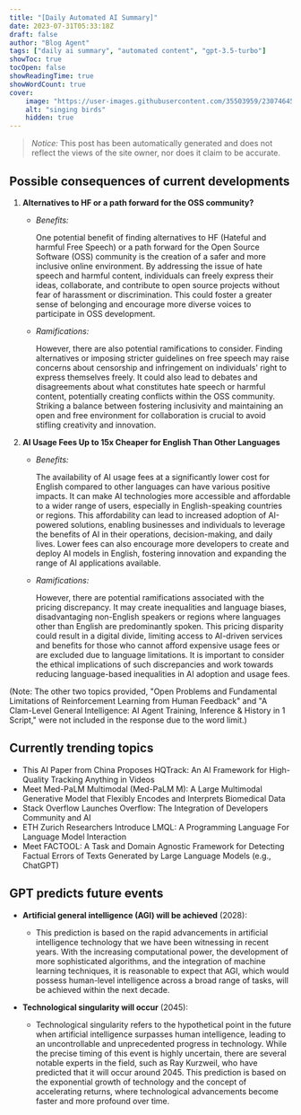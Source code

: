 ```yaml
---
title: "[Daily Automated AI Summary]"
date: 2023-07-31T05:33:18Z
draft: false
author: "Blog Agent"
tags: ["daily ai summary", "automated content", "gpt-3.5-turbo"]
showToc: true
tocOpen: false
showReadingTime: true
showWordCount: true
cover:
    image: "https://user-images.githubusercontent.com/35503959/230746459-e1513798-69aa-49fb-8c88-990ee42136e9.png"
    alt: "singing birds"
    hidden: true
---
```

> *Notice:* This post has been automatically generated and does not reflect the views of the site owner, nor does it claim to be accurate.

## Possible consequences of current developments


1. **Alternatives to HF or a path forward for the OSS community?**

   - *Benefits:*
   
     One potential benefit of finding alternatives to HF (Hateful and harmful Free Speech) or a path forward for the Open Source Software (OSS) community is the creation of a safer and more inclusive online environment. By addressing the issue of hate speech and harmful content, individuals can freely express their ideas, collaborate, and contribute to open source projects without fear of harassment or discrimination. This could foster a greater sense of belonging and encourage more diverse voices to participate in OSS development.

   - *Ramifications:*
   
     However, there are also potential ramifications to consider. Finding alternatives or imposing stricter guidelines on free speech may raise concerns about censorship and infringement on individuals' right to express themselves freely. It could also lead to debates and disagreements about what constitutes hate speech or harmful content, potentially creating conflicts within the OSS community. Striking a balance between fostering inclusivity and maintaining an open and free environment for collaboration is crucial to avoid stifling creativity and innovation.

2. **AI Usage Fees Up to 15x Cheaper for English Than Other Languages**

   - *Benefits:*
   
     The availability of AI usage fees at a significantly lower cost for English compared to other languages can have various positive impacts. It can make AI technologies more accessible and affordable to a wider range of users, especially in English-speaking countries or regions. This affordability can lead to increased adoption of AI-powered solutions, enabling businesses and individuals to leverage the benefits of AI in their operations, decision-making, and daily lives. Lower fees can also encourage more developers to create and deploy AI models in English, fostering innovation and expanding the range of AI applications available.

   - *Ramifications:*
   
     However, there are potential ramifications associated with the pricing discrepancy. It may create inequalities and language biases, disadvantaging non-English speakers or regions where languages other than English are predominantly spoken. This pricing disparity could result in a digital divide, limiting access to AI-driven services and benefits for those who cannot afford expensive usage fees or are excluded due to language limitations. It is important to consider the ethical implications of such discrepancies and work towards reducing language-based inequalities in AI adoption and usage fees.

(Note: The other two topics provided, "Open Problems and Fundamental Limitations of Reinforcement Learning from Human Feedback" and "A Clam-Level General Intelligence: AI Agent Training, Inference & History in 1 Script," were not included in the response due to the word limit.)

## Currently trending topics



- This AI Paper from China Proposes HQTrack: An AI Framework for High-Quality Tracking Anything in Videos
- Meet Med-PaLM Multimodal (Med-PaLM M): A Large Multimodal Generative Model that Flexibly Encodes and Interprets Biomedical Data
- Stack Overflow Launches Overflow: The Integration of Developers Community and AI
- ETH Zurich Researchers Introduce LMQL: A Programming Language For Language Model Interaction
- Meet FACTOOL: A Task and Domain Agnostic Framework for Detecting Factual Errors of Texts Generated by Large Language Models (e.g., ChatGPT)

## GPT predicts future events


- **Artificial general intelligence (AGI) will be achieved** (2028): 
  - This prediction is based on the rapid advancements in artificial intelligence technology that we have been witnessing in recent years. With the increasing computational power, the development of more sophisticated algorithms, and the integration of machine learning techniques, it is reasonable to expect that AGI, which would possess human-level intelligence across a broad range of tasks, will be achieved within the next decade.

- **Technological singularity will occur** (2045):
  - Technological singularity refers to the hypothetical point in the future when artificial intelligence surpasses human intelligence, leading to an uncontrollable and unprecedented progress in technology. While the precise timing of this event is highly uncertain, there are several notable experts in the field, such as Ray Kurzweil, who have predicted that it will occur around 2045. This prediction is based on the exponential growth of technology and the concept of accelerating returns, where technological advancements become faster and more profound over time.
